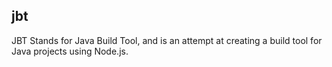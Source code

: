 jbt
---

JBT Stands for Java Build Tool, and is an attempt at creating a build tool for Java projects using Node.js.